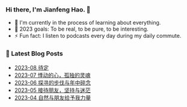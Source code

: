 ### Hi there, I'm Jianfeng Hao. 👋

- 🌱 I'm currently in the process of learning about everything.
- 🥅 2023 goals: To be real, to be pure, to be interesting.
- ⚡ Fun fact: I listen to podcasts every day during my daily commute.

### 📕 Latest Blog Posts
<!-- BLOG-POST-LIST:START -->
- [2023-08 待定](https://aetherhjf.com/2023/08/2023-08/)
- [2023-07 悸动的心，孤独的灵魂](https://aetherhjf.com/2023/07/2023-07/)
- [2023-06 探寻的步伐与年中碎念](https://aetherhjf.com/2023/06/2023-06/)
- [2023-05 接待朋友，坚持与迷茫](https://aetherhjf.com/2023/05/2023-05/)
- [2023-04 自然与朋友给予我力量](https://aetherhjf.com/2023/04/2023-04/)
<!-- BLOG-POST-LIST:END -->
